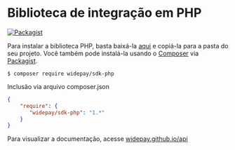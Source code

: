 # Biblioteca de integração em PHP

[![Packagist](https://img.shields.io/packagist/v/widepay/sdk-php.svg)](https://packagist.org/packages/widepay/sdk-php)

Para instalar a biblioteca PHP, basta baixá-la <a href="https://github.com/widepay/sdk-php/archive/master.zip" target="_blank">aqui</a> e copiá-la para a pasta do seu projeto. Você também pode instalá-la usando o <a href="https://getcomposer.org" target="_blank">Composer</a> via <a href="https://packagist.org/packages/widepay/sdk-php" target="_blank">Packagist</a>.

```
$ composer require widepay/sdk-php
```

Inclusão via arquivo composer.json

```json
{
    "require": {
       "widepay/sdk-php": "1.*"
    }
}
```

Para visualizar a documentação, acesse <a href="https://widepay.github.io/api">widepay.github.io/api</a>
